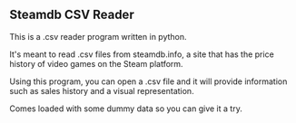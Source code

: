 ## Steamdb CSV Reader

This is a .csv reader program written in python.

It's meant to read .csv files from steamdb.info, a site that has the price history of video games on the Steam platform.

Using this program, you can open a .csv file and it will provide information such as sales history and a visual representation. 

Comes loaded with some dummy data so you can give it a try.